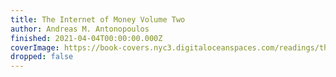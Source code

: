 ```yaml
---
title: The Internet of Money Volume Two
author: Andreas M. Antonopoulos
finished: 2021-04-04T00:00:00.000Z
coverImage: https://book-covers.nyc3.digitaloceanspaces.com/readings/the-internet-of-money-volume-two-01.jpg
dropped: false
---
```


